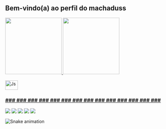 ## Bem-vindo(a) ao perfil do machaduss 

 <div>
   <a href="https://github.com/machaduss">
   <img height="180em" src="https://github-readme-stats.vercel.app/api?username=machaduss&show_icons=true&theme=tokyonight&include_all_commits=true&count_private=true"/>
   <img height="180em" src="https://github-readme-stats.vercel.app/api/top-langs/?username=machaduss&layout=compact&langs_count=6&theme=tokyonight"/>

</div>
<div style="display: inline_block"><br>
  <img align="center" alt="Js" height="30" width="40" 
  <img align="center" alt="HTML" height="30" width="40" 
  <img align="center" alt="CSS" height="30" width="40" 
</div>
 
 <br>
 
  ### ### ### ### ### ### ### ### ### ### ### ### ### ### ### ###
 
<div> 
  <a href="https://www.youtube.com/machaduss" target="_blank"><img src="https://img.shields.io/badge/YouTube-FF0000?style=for-the-badge&logo=youtube&logoColor=white" target="_blank"></a>
  <a href="https://instagram.com/machaduss" target="_blank"><img src="https://img.shields.io/badge/-Instagram-%23E4405F?style=for-the-badge&logo=instagram&logoColor=white" target="_blank"></a>
 <a href="https://discord.gg/5DVhGKVf4h" target="_blank"><img src="https://img.shields.io/badge/Discord-7289DA?style=for-the-badge&logo=discord&logoColor=white" target="_blank"></a> 
  <a href = "mailto:gemeos@machaduss.com"><img src="https://img.shields.io/badge/-Gmail-%23333?style=for-the-badge&logo=gmail&logoColor=white" target="_blank"></a>
  <a href="https://www.linkedin.com/in/ricardohdias" target="_blank"><img src="https://img.shields.io/badge/-LinkedIn-%230077B5?style=for-the-badge&logo=linkedin&logoColor=white" target="_blank"></a> 
 
  ![Snake animation](https://github.com/machaduss/machaduss/blob/output/github-contribution-grid-snake.svg)

</div>
